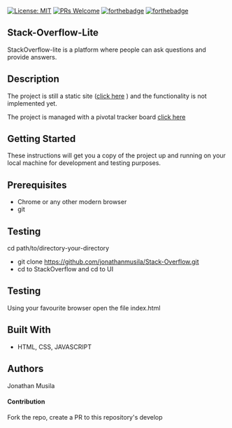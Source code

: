 [![License: MIT](https://img.shields.io/badge/License-MIT-yellow.svg)](https://opensource.org/licenses/MIT) [![PRs Welcome](https://img.shields.io/badge/PRs-welcome-brightgreen.svg?style=flat-square)](http://makeapullrequest.com) [![forthebadge](https://forthebadge.com/images/badges/uses-html.svg)](https://forthebadge.com) [![forthebadge](https://forthebadge.com/images/badges/uses-css.svg)](https://forthebadge.com)

## Stack-Overflow-Lite
StackOverflow-lite is a platform where people can ask questions and provide answers.

## Description
The project is still a static site ([click here](https://jonathanmusila.github.io/Stack-Overflow/UI/) ) and the functionality is not implemented yet.

The project is managed with a pivotal tracker board [click here](https://www.pivotaltracker.com/n/projects/2231021)

## Getting Started
These instructions will get you a copy of the project up and running on your local machine for development and testing purposes.

## Prerequisites
* Chrome or any other modern browser
* git

## Testing
cd path/to/directory-your-directory
- git clone https://github.com/jonathanmusila/Stack-Overflow.git
- cd to StackOverflow and cd to UI 

## Testing
Using your favourite browser open the file index.html

## Built With
* HTML, CSS, JAVASCRIPT

## Authors
Jonathan Musila

#### Contribution
Fork the repo, create a PR to this repository's develop
